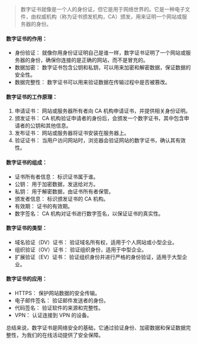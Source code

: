 > 数字证书就像是一个人的身份证，但它是用于网络世界的。它是一种电子文件，由权威机构（称为证书颁发机构，CA）颁发，用来证明一个网站或服务器的身份。

#### 数字证书的作用：

- 身份验证： 就像你用身份证证明自己是谁一样，数字证书证明了一个网站或服务器的身份，确保你连接的是正确的网站，而不是冒充的。
- 数据加密： 数字证书包含公钥和私钥，可以用来加密和解密数据，保证数据的安全性。
- 数据完整性： 数字证书可以用来验证数据在传输过程中是否被篡改。

#### 数字证书的工作原理：

1. 申请证书： 网站或服务器所有者向 CA 机构申请证书，并提供相关身份证明。
2. 颁发证书： CA 机构验证申请者的身份后，会颁发一个数字证书，其中包含申请者的公钥和其他信息。
3. 发布证书： 网站或服务器将证书安装在服务器上。
4. 验证证书： 当用户访问网站时，浏览器会验证网站的数字证书，确认其有效性。

#### 数字证书的组成：

- 证书所有者信息： 标识证书属于谁。
- 公钥： 用于加密数据，发送给对方。
- 私钥： 用于解密数据，由证书所有者保管。
- 颁发者信息： 标识颁发证书的 CA 机构。
- 有效期： 证书的有效期。
- 数字签名： CA 机构对证书进行数字签名，以保证证书的真实性。

#### 数字证书的类型：

- 域名验证（DV）证书： 验证域名所有权，适用于个人网站或小型企业。
- 组织验证（OV）证书： 验证组织身份，适用于中型企业。
- 扩展验证（EV）证书： 验证组织身份并进行严格的身份验证，适用于大型企业。

#### 数字证书的应用：

- HTTPS： 保护网站数据的安全传输。
- 电子邮件签名： 验证邮件发送者的身份。
- 代码签名： 验证软件的来源和完整性。
- VPN： 认证连接到 VPN 的设备。

总结来说，数字证书是网络安全的基础，它通过验证身份、加密数据和保证数据完整性，为我们的在线活动提供了安全保障。
